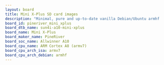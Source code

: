 ```yaml
---
layout: board
title: Mini X-Plus SD card images
description: "Minimal, pure and up-to-date vanilla Debian/Ubuntu armhf SD card images for Mini X-Plus by PineRiver, SoC: Allwinner A10, CPU ISA: armv7"
board_id: pineriver_mini_xplus
board_dtb_name: sun4i-a10-mini-xplus
board_name: Mini X-Plus
board_maker_name: PineRiver
board_soc_name: Allwinner A10
board_cpu_name: ARM Cortex A8 (armv7)
board_cpu_arch_isa: armv7
board_cpu_arch_debian: armhf
---
```

